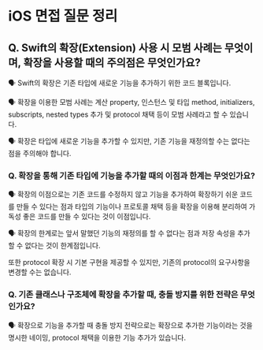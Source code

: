 # iOS 면접 질문 정리

## Q. Swift의 확장(Extension) 사용 시 모범 사례는 무엇이며, 확장을 사용할 때의 주의점은 무엇인가요?

🗣️ Swift의 확장은 기존 타입에 새로운 기능을 추가하기 위한 코드 블록입니다.

🗣️ 확장을 이용한 모범 사례는 계산 property, 인스턴스 및 타입 method, initializers, subscripts, nested types 추가 및 protocol 채택 등이 모범 사례라고 할 수 있습니다.

🗣️ 확장은 타입에 새로운 기능을 추가할 수 있지만, 기존 기능을 재정의할 수는 없다는 점을 주의해야 합니다.

### Q. 확장을 통해 기존 타입에 기능을 추가할 때의 이점과 한계는 무엇인가요?

🗣️ 확장의 이점으로는 기존 코드를 수정하지 않고 기능을 추가하여 확장하기 쉬운 코드를 만들 수 있다는 점과 타입의 기능이나 프로토콜 채택 등을 확장을 이용해 분리하여 가독성 좋은 코드를 만들 수 있다는 것이 이점입니다.

🗣️ 확장의 한계로는 앞서 말했던 기능의 재정의를 할 수 없다는 점과 저장 속성을 추가할 수 없다는 것이 한계점입니다.

또한 protocol 확장 시 기본 구현을 제공할 수 있지만, 기존의 protocol의 요구사항을 변경할 수는 없습니다.

### Q. 기존 클래스나 구조체에 확장을 추가할 때, 충돌 방지를 위한 전략은 무엇인가요?

🗣️ 확장으로 기능을 추가할 때 충돌 방지 전략으로는 확장으로 추가한 기능이라는 것을 명시한 네이밍, protocol 채택을 이용한 기능 추가가 있습니다.
